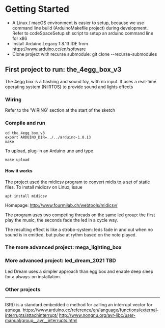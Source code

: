 # Getting Started

- A Linux / macOS environment is easier to setup, because we use command line build (ArduinoMakefile project) during development.
  Refer to codeSpaceSetup.sh script to setup an arduino command line for x86
- Install Arduino Legacy 1.8.13 IDE from https://www.arduino.cc/en/software
- Clone project with recurse submodule: git clone --recurse-submodules

## First project to run: the_4egg_box_v3

The 4egg box is a flashing and sound toy, with no input.
It uses a real-time operating system (NilRTOS) to provide sound and lights effects

### Wiring
Refer to the 'WIRING' section at the start of the sketch

### Compile and run

    cd the_4egg_box_v3
    export ARDUINO_DIR=../../arduino-1.8.13
    make

To upload, plug-in an Arduino uno and type

    make upload

#### How it works
The project used the midicsv program to convert midis to a set of static files.
To install midicsv on Linux, issue

    apt install midicsv

Homepage: http://www.fourmilab.ch/webtools/midicsv/

The program uses two competing threads on the same led group: the first play the music, the seconds fade the led in a cycle way.

The resulting effect is like a strobo-system: leds fade in and out when no sound is in emitted, but pulse at rythm based on the note played.


### The more advanced project: mega_lighting_box



### More advanced project: led_dream_2021 TBD

Led Dream uses a simpler approach than egg box and enable deep sleep for a always-on installation.



### Other projects



---
ISR() is a standard embedded c method for calling an interrupt vector for atmega.
https://www.arduino.cc/reference/en/language/functions/external-interrupts/attachinterrupt/
http://www.nongnu.org/avr-libc/user-manual/group__avr__interrupts.html
